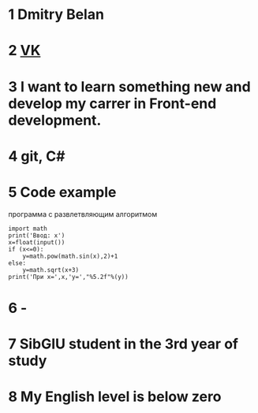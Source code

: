# 1 Dmitry Belan
# 2 [VK](https://vk.com/id132348148)
# 3 I want to learn something new and develop my carrer in Front-end development.
# 4 git, C#
# 5 Code example
программа с развлетвляющим алгоритмом
````
import math
print('Ввод: x')
x=float(input())
if (x<=0):
    y=math.pow(math.sin(x),2)+1
else:
    y=math.sqrt(x+3)
print('При x=',x,'y=',"%5.2f"%(y))
````
# 6 -
# 7 SibGIU student in the 3rd year of study
# 8 My English level is below zero